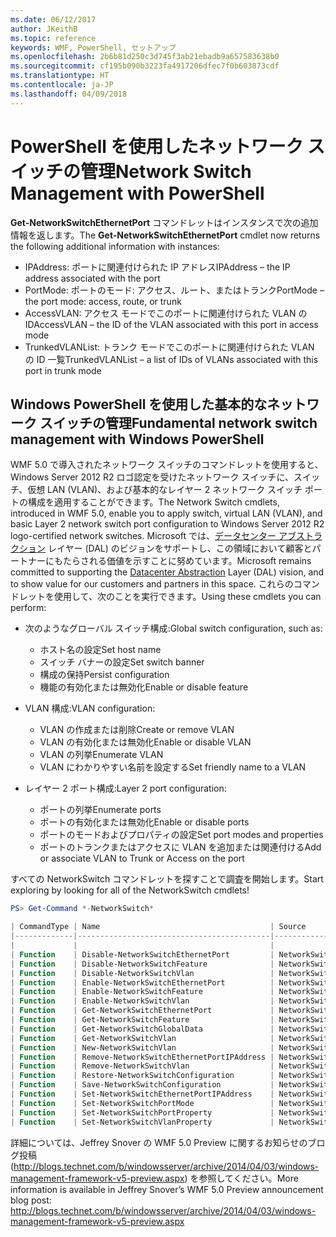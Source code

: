 ```yaml
---
ms.date: 06/12/2017
author: JKeithB
ms.topic: reference
keywords: WMF, PowerShell, セットアップ
ms.openlocfilehash: 2b6b81d250c3d745f3ab21ebadb9a657583638b0
ms.sourcegitcommit: cf195b090b3223fa4917206dfec7f0b603873cdf
ms.translationtype: HT
ms.contentlocale: ja-JP
ms.lasthandoff: 04/09/2018
---
```

# <a name="network-switch-management-with-powershell"></a><span data-ttu-id="141e1-102">PowerShell を使用したネットワーク スイッチの管理</span><span class="sxs-lookup"><span data-stu-id="141e1-102">Network Switch Management with PowerShell</span></span>

<span data-ttu-id="141e1-103">**Get-NetworkSwitchEthernetPort** コマンドレットはインスタンスで次の追加情報を返します。</span><span class="sxs-lookup"><span data-stu-id="141e1-103">The **Get-NetworkSwitchEthernetPort** cmdlet now returns the following additional information with instances:</span></span>

- <span data-ttu-id="141e1-104">IPAddress: ポートに関連付けられた IP アドレス</span><span class="sxs-lookup"><span data-stu-id="141e1-104">IPAddress – the IP address associated with the port</span></span>
- <span data-ttu-id="141e1-105">PortMode: ポートのモード: アクセス、ルート、またはトランク</span><span class="sxs-lookup"><span data-stu-id="141e1-105">PortMode – the port mode: access, route, or trunk</span></span>
- <span data-ttu-id="141e1-106">AccessVLAN: アクセス モードでこのポートに関連付けられた VLAN の ID</span><span class="sxs-lookup"><span data-stu-id="141e1-106">AccessVLAN – the ID of the VLAN associated with this port in access mode</span></span>
- <span data-ttu-id="141e1-107">TrunkedVLANList: トランク モードでこのポートに関連付けられた VLAN の ID 一覧</span><span class="sxs-lookup"><span data-stu-id="141e1-107">TrunkedVLANList – a list of IDs of VLANs associated with this port in trunk mode</span></span>

## <a name="fundamental-network-switch-management-with-windows-powershell"></a><span data-ttu-id="141e1-108">Windows PowerShell を使用した基本的なネットワーク スイッチの管理</span><span class="sxs-lookup"><span data-stu-id="141e1-108">Fundamental network switch management with Windows PowerShell</span></span>

<span data-ttu-id="141e1-109">WMF 5.0 で導入されたネットワーク スイッチのコマンドレットを使用すると、Windows Server 2012 R2 ロゴ認定を受けたネットワーク スイッチに、スイッチ、仮想 LAN (VLAN)、および基本的なレイヤー 2 ネットワーク スイッチ ポートの構成を適用することができます。</span><span class="sxs-lookup"><span data-stu-id="141e1-109">The Network Switch cmdlets, introduced in WMF 5.0, enable you to apply switch, virtual LAN (VLAN), and basic Layer 2 network switch port configuration to Windows Server 2012 R2 logo-certified network switches.</span></span> <span data-ttu-id="141e1-110">Microsoft では、[データセンター アブストラクション](http://technet.microsoft.com/cloud/dal.aspx) レイヤー (DAL) のビジョンをサポートし、この領域において顧客とパートナーにもたらされる価値を示すことに努めています。</span><span class="sxs-lookup"><span data-stu-id="141e1-110">Microsoft remains committed to supporting the [Datacenter Abstraction](http://technet.microsoft.com/cloud/dal.aspx) Layer (DAL) vision, and to show value for our customers and partners in this space.</span></span> <span data-ttu-id="141e1-111">これらのコマンドレットを使用して、次のことを実行できます。</span><span class="sxs-lookup"><span data-stu-id="141e1-111">Using these cmdlets you can perform:</span></span>

- <span data-ttu-id="141e1-112">次のようなグローバル スイッチ構成:</span><span class="sxs-lookup"><span data-stu-id="141e1-112">Global switch configuration, such as:</span></span>
    - <span data-ttu-id="141e1-113">ホスト名の設定</span><span class="sxs-lookup"><span data-stu-id="141e1-113">Set host name</span></span>
    - <span data-ttu-id="141e1-114">スイッチ バナーの設定</span><span class="sxs-lookup"><span data-stu-id="141e1-114">Set switch banner</span></span>
    - <span data-ttu-id="141e1-115">構成の保持</span><span class="sxs-lookup"><span data-stu-id="141e1-115">Persist configuration</span></span>
    - <span data-ttu-id="141e1-116">機能の有効化または無効化</span><span class="sxs-lookup"><span data-stu-id="141e1-116">Enable or disable feature</span></span>

- <span data-ttu-id="141e1-117">VLAN 構成:</span><span class="sxs-lookup"><span data-stu-id="141e1-117">VLAN configuration:</span></span>
    - <span data-ttu-id="141e1-118">VLAN の作成または削除</span><span class="sxs-lookup"><span data-stu-id="141e1-118">Create or remove VLAN</span></span>
    - <span data-ttu-id="141e1-119">VLAN の有効化または無効化</span><span class="sxs-lookup"><span data-stu-id="141e1-119">Enable or disable VLAN</span></span>
    - <span data-ttu-id="141e1-120">VLAN の列挙</span><span class="sxs-lookup"><span data-stu-id="141e1-120">Enumerate VLAN</span></span>
    - <span data-ttu-id="141e1-121">VLAN にわかりやすい名前を設定する</span><span class="sxs-lookup"><span data-stu-id="141e1-121">Set friendly name to a VLAN</span></span>

- <span data-ttu-id="141e1-122">レイヤー 2 ポート構成:</span><span class="sxs-lookup"><span data-stu-id="141e1-122">Layer 2 port configuration:</span></span>
    - <span data-ttu-id="141e1-123">ポートの列挙</span><span class="sxs-lookup"><span data-stu-id="141e1-123">Enumerate ports</span></span>
    - <span data-ttu-id="141e1-124">ポートの有効化または無効化</span><span class="sxs-lookup"><span data-stu-id="141e1-124">Enable or disable ports</span></span>
    - <span data-ttu-id="141e1-125">ポートのモードおよびプロパティの設定</span><span class="sxs-lookup"><span data-stu-id="141e1-125">Set port modes and properties</span></span>
    - <span data-ttu-id="141e1-126">ポートのトランクまたはアクセスに VLAN を追加または関連付ける</span><span class="sxs-lookup"><span data-stu-id="141e1-126">Add or associate VLAN to Trunk or Access on the port</span></span>

<span data-ttu-id="141e1-127">すべての NetworkSwitch コマンドレットを探すことで調査を開始します。</span><span class="sxs-lookup"><span data-stu-id="141e1-127">Start exploring by looking for all of the NetworkSwitch cmdlets!</span></span>

```powershell
PS> Get-Command *-NetworkSwitch*

| CommandType | Name                                      | Source        |
|-------------|-------------------------------------------|---------------|
|             |                                           |               |
| Function    | Disable-NetworkSwitchEthernetPort         | NetworkSwitch |
| Function    | Disable-NetworkSwitchFeature              | NetworkSwitch |
| Function    | Disable-NetworkSwitchVlan                 | NetworkSwitch |
| Function    | Enable-NetworkSwitchEthernetPort          | NetworkSwitch |
| Function    | Enable-NetworkSwitchFeature               | NetworkSwitch |
| Function    | Enable-NetworkSwitchVlan                  | NetworkSwitch |
| Function    | Get-NetworkSwitchEthernetPort             | NetworkSwitch |
| Function    | Get-NetworkSwitchFeature                  | NetworkSwitch |
| Function    | Get-NetworkSwitchGlobalData               | NetworkSwitch |
| Function    | Get-NetworkSwitchVlan                     | NetworkSwitch |
| Function    | New-NetworkSwitchVlan                     | NetworkSwitch |
| Function    | Remove-NetworkSwitchEthernetPortIPAddress | NetworkSwitch |
| Function    | Remove-NetworkSwitchVlan                  | NetworkSwitch |
| Function    | Restore-NetworkSwitchConfiguration        | NetworkSwitch |
| Function    | Save-NetworkSwitchConfiguration           | NetworkSwitch |
| Function    | Set-NetworkSwitchEthernetPortIPAddress    | NetworkSwitch |
| Function    | Set-NetworkSwitchPortMode                 | NetworkSwitch |
| Function    | Set-NetworkSwitchPortProperty             | NetworkSwitch |
| Function    | Set-NetworkSwitchVlanProperty             | NetworkSwitch |
```

<span data-ttu-id="141e1-128">詳細については、Jeffrey Snover の WMF 5.0 Preview に関するお知らせのブログ投稿 (<http://blogs.technet.com/b/windowsserver/archive/2014/04/03/windows-management-framework-v5-preview.aspx>) を参照してください。</span><span class="sxs-lookup"><span data-stu-id="141e1-128">More information is available in Jeffrey Snover’s WMF 5.0 Preview announcement blog post: <http://blogs.technet.com/b/windowsserver/archive/2014/04/03/windows-management-framework-v5-preview.aspx></span></span>